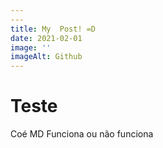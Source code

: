 ```yaml
---
---
title: My  Post! =D
date: 2021-02-01
image: ''
imageAlt: Github
---
```


# Teste

Coé MD Funciona ou não funciona
